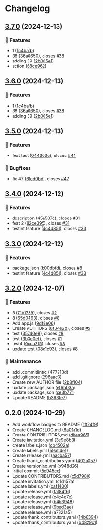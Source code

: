 # Changelog

## [3.7.0](https://github.com/OperationCaribbeanSummer/test-repository/compare/v3.6.0...v3.7.0) (2024-12-13)


### 🚀 Features

* 1 ([1c4bafb](https://github.com/OperationCaribbeanSummer/test-repository/commit/1c4bafbc39565c96f76471d400f261f7e6053b27))
* 38 ([36a0650](https://github.com/OperationCaribbeanSummer/test-repository/commit/36a065064194b768d54e2e807a5aadffe8c16648)), closes [#38](https://github.com/OperationCaribbeanSummer/test-repository/issues/38)
* adding 39 ([2b005e1](https://github.com/OperationCaribbeanSummer/test-repository/commit/2b005e1a96826772cb7ad493f197b2c26ff83dfb))
* sction ([68ce962](https://github.com/OperationCaribbeanSummer/test-repository/commit/68ce962bef3485d108e4b995bf46f8c6223bdeb1))

## [3.6.0](https://github.com/OperationCaribbeanSummer/test-repository/compare/v3.5.0...v3.6.0) (2024-12-13)


### 🚀 Features

* 1 ([1c4bafb](https://github.com/OperationCaribbeanSummer/test-repository/commit/1c4bafbc39565c96f76471d400f261f7e6053b27))
* 38 ([36a0650](https://github.com/OperationCaribbeanSummer/test-repository/commit/36a065064194b768d54e2e807a5aadffe8c16648)), closes [#38](https://github.com/OperationCaribbeanSummer/test-repository/issues/38)
* adding 39 ([2b005e1](https://github.com/OperationCaribbeanSummer/test-repository/commit/2b005e1a96826772cb7ad493f197b2c26ff83dfb))

## [3.5.0](https://github.com/OperationCaribbeanSummer/test-repository/compare/v3.4.0...v3.5.0) (2024-12-13)


### 🚀 Features

* feat test ([044303c](https://github.com/OperationCaribbeanSummer/test-repository/commit/044303cad9c83e22b6fe67f80a212064f34d8a61)), closes [#44](https://github.com/OperationCaribbeanSummer/test-repository/issues/44)


### 🐛 Bugfixes

* fix 47 ([6fcd0bd](https://github.com/OperationCaribbeanSummer/test-repository/commit/6fcd0bd7f21f5dafb2d523250a19e672b2ac07c6)), closes [#47](https://github.com/OperationCaribbeanSummer/test-repository/issues/47)

## [3.4.0](https://github.com/OperationCaribbeanSummer/test-repository/compare/v3.3.0...v3.4.0) (2024-12-12)


### 🚀 Features

* description ([45a507c](https://github.com/OperationCaribbeanSummer/test-repository/commit/45a507c4d57e4cf6bcded4a87e0dd1d959211ad4)), closes [#31](https://github.com/OperationCaribbeanSummer/test-repository/issues/31)
* feat 2 ([82ce395](https://github.com/OperationCaribbeanSummer/test-repository/commit/82ce39537c3aebbec5b5edcf70510b11ef98c323)), closes [#31](https://github.com/OperationCaribbeanSummer/test-repository/issues/31)
* testint feature ([4c4d851](https://github.com/OperationCaribbeanSummer/test-repository/commit/4c4d851d2d49114a4703664f252591a3c894a440)), closes [#33](https://github.com/OperationCaribbeanSummer/test-repository/issues/33)

## [3.3.0](https://github.com/OperationCaribbeanSummer/test-repository/compare/v3.2.0...v3.3.0) (2024-12-12)


### 🚀 Features

* package.json ([b00dbfd](https://github.com/OperationCaribbeanSummer/test-repository/commit/b00dbfd096279858a5beb6e7818dac64dd80f1af)), closes [#8](https://github.com/OperationCaribbeanSummer/test-repository/issues/8)
* testint feature ([4c4d851](https://github.com/OperationCaribbeanSummer/test-repository/commit/4c4d851d2d49114a4703664f252591a3c894a440)), closes [#33](https://github.com/OperationCaribbeanSummer/test-repository/issues/33)

## [3.2.0](https://github.com/OperationCaribbeanSummer/test-repository/compare/v3.1.2...v3.2.0) (2024-12-07)


### 🚀 Features

* 5 ([71b1739](https://github.com/OperationCaribbeanSummer/test-repository/commit/71b1739d57929636faa23b626eb69dfaf6cdbcde)), closes [#2](https://github.com/OperationCaribbeanSummer/test-repository/issues/2)
* 8 ([65d0463](https://github.com/OperationCaribbeanSummer/test-repository/commit/65d046328e6a852a4c8d30aab649029467deb3c0)), closes [#8](https://github.com/OperationCaribbeanSummer/test-repository/issues/8)
* Add app.js ([9df8e06](https://github.com/OperationCaribbeanSummer/test-repository/commit/9df8e063863233c08b6f7a7b5eec4a52c094a31c))
* Create AUTHORS ([8f34e2b](https://github.com/OperationCaribbeanSummer/test-repository/commit/8f34e2b35591bcf65519aa30799979cf59ff4c1b)), closes [#5](https://github.com/OperationCaribbeanSummer/test-repository/issues/5)
* test ([35740e8](https://github.com/OperationCaribbeanSummer/test-repository/commit/35740e8d9dcbce916149091d4d8be783ff568010)), closes [#8](https://github.com/OperationCaribbeanSummer/test-repository/issues/8)
* test ([3b3e0ef](https://github.com/OperationCaribbeanSummer/test-repository/commit/3b3e0ef2293485eefab726e1816afd24b2a6638d)), closes [#1](https://github.com/OperationCaribbeanSummer/test-repository/issues/1)
* test4 ([0cca2f5](https://github.com/OperationCaribbeanSummer/test-repository/commit/0cca2f5b0f7cce0dce10f786f60d2b3cb8a3444e)), closes [#3](https://github.com/OperationCaribbeanSummer/test-repository/issues/3)
* update test ([08e1c93](https://github.com/OperationCaribbeanSummer/test-repository/commit/08e1c93a9386a459921ea40fb67b60988e3b01ed)), closes [#8](https://github.com/OperationCaribbeanSummer/test-repository/issues/8)


### 🧰 Maintenance

* add .commitlintrc ([477213d](https://github.com/OperationCaribbeanSummer/test-repository/commit/477213d5163da2b7163fafd8e86709fcf5de8ad8))
* add .gitignore ([296aac3](https://github.com/OperationCaribbeanSummer/test-repository/commit/296aac359aa75bfbbf9560ae43657e0403bcafb2))
* Create new AUTHOR file ([2b8f104](https://github.com/OperationCaribbeanSummer/test-repository/commit/2b8f104d0484e2555de3ce869f98a09c3a4ac143))
* update package.json ([ef6b03a](https://github.com/OperationCaribbeanSummer/test-repository/commit/ef6b03afdf94683ba3594e7bc1fb9a5d607f2529))
* update package.json ([ce3b771](https://github.com/OperationCaribbeanSummer/test-repository/commit/ce3b7712a4c9f82f197f44068c4d9139706709f8))
* Update README ([b3631e7](https://github.com/OperationCaribbeanSummer/test-repository/commit/b3631e7d10f9d5c34c0387c1dbdb6be45f33c332))

## 0.2.0 (2024-10-29)

* Add workflow badges to README ([1ff24f9](https://github.com/OperationCaribbeanSummer/test-repository/commit/1ff24f9))
* Create CHANGELOG.md ([8a01a1d](https://github.com/OperationCaribbeanSummer/test-repository/commit/8a01a1d))
* Create CONTRIBUTORS,md ([dbea965](https://github.com/OperationCaribbeanSummer/test-repository/commit/dbea965))
* Create invitation.yml ([3e9e8b3](https://github.com/OperationCaribbeanSummer/test-repository/commit/3e9e8b3))
* create labels.json ([cb4502a](https://github.com/OperationCaribbeanSummer/test-repository/commit/cb4502a))
* Create labels.yml ([59ab4e1](https://github.com/OperationCaribbeanSummer/test-repository/commit/59ab4e1))
* Create release.yml ([aadba57](https://github.com/OperationCaribbeanSummer/test-repository/commit/aadba57))
* Create thank_contributors.yaml ([402a057](https://github.com/OperationCaribbeanSummer/test-repository/commit/402a057))
* Create versioning.yml ([b948d26](https://github.com/OperationCaribbeanSummer/test-repository/commit/b948d26))
* Initial commit ([5e945ce](https://github.com/OperationCaribbeanSummer/test-repository/commit/5e945ce))
* Update CONTRIBUTORS.md ([c5d7980](https://github.com/OperationCaribbeanSummer/test-repository/commit/c5d7980))
* Update invitation.yml ([d1d157a](https://github.com/OperationCaribbeanSummer/test-repository/commit/d1d157a))
* Update labels.yml ([caf1400](https://github.com/OperationCaribbeanSummer/test-repository/commit/caf1400))
* Update release.yml ([fa184f6](https://github.com/OperationCaribbeanSummer/test-repository/commit/fa184f6))
* Update release.yml ([c4c4e7e](https://github.com/OperationCaribbeanSummer/test-repository/commit/c4c4e7e))
* Update release.yml ([b4b3948](https://github.com/OperationCaribbeanSummer/test-repository/commit/b4b3948))
* Update release.yml ([9bed3ae](https://github.com/OperationCaribbeanSummer/test-repository/commit/9bed3ae))
* Update release.yml ([a7321a5](https://github.com/OperationCaribbeanSummer/test-repository/commit/a7321a5))
* Update thank_contributors.yaml ([14b8394](https://github.com/OperationCaribbeanSummer/test-repository/commit/14b8394))
* Update thank_contributors.yaml ([b4829c1](https://github.com/OperationCaribbeanSummer/test-repository/commit/b4829c1))

